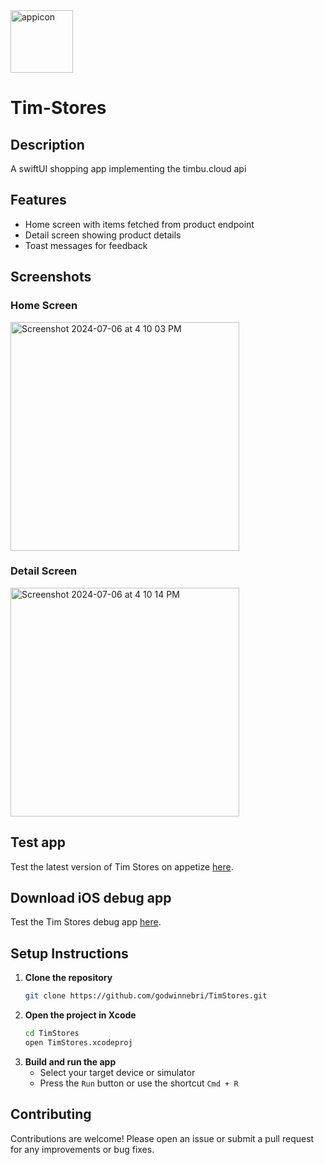 <img width="100" alt="appicon" src="https://github.com/godwinnebri/TrueShopa/assets/104990430/1349804c-235a-4de2-976f-846dd9637d7f">

# Tim-Stores

## Description
A swiftUI shopping app implementing the timbu.cloud api

## Features
- Home screen with items fetched from product endpoint
- Detail screen showing product details
- Toast messages for feedback

## Screenshots
### Home Screen
<img width="366" alt="Screenshot 2024-07-06 at 4 10 03 PM" src="https://github.com/godwinnebri/Tim-Stores/assets/104990430/483465f6-8dec-4785-a4b0-bd7593d22ee1">

### Detail Screen
<img width="366" alt="Screenshot 2024-07-06 at 4 10 14 PM" src="https://github.com/godwinnebri/Tim-Stores/assets/104990430/80fe0b16-0438-4102-beb8-ef834337a41e">

## Test app
Test the latest version of Tim Stores on appetize [here]([https://appetize.io/app/ios/com.godwin.Tim-Store?device=iphone14pro&osVersion=17.2](https://appetize.io/app/b_nkkuqcau5xrd2onv5j4k7twjq4)).

## Download iOS debug app
Test the Tim Stores debug app [here](https://drive.google.com/file/d/1J1dK1frLS2HwV2SxApM2i0kWJANd-ycu/view?usp=sharing).

## Setup Instructions
1. **Clone the repository**
    ```bash
    git clone https://github.com/godwinnebri/TimStores.git
    ```
2. **Open the project in Xcode**
    ```bash
    cd TimStores
    open TimStores.xcodeproj
    ```
3. **Build and run the app**
    - Select your target device or simulator
    - Press the `Run` button or use the shortcut `Cmd + R`

## Contributing
Contributions are welcome! Please open an issue or submit a pull request for any improvements or bug fixes.


